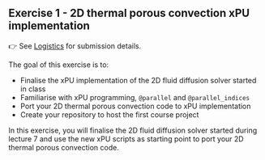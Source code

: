 <!--This file was generated, do not modify it.-->
## Exercise 1 - **2D thermal porous convection xPU implementation**

👉 See [Logistics](/logistics/#submission) for submission details.

The goal of this exercise is to:
- Finalise the xPU implementation of the 2D fluid diffusion solver started in class
- Familiarise with xPU programming, `@parallel` and `@parallel_indices`
- Port your 2D thermal porous convection code to xPU implementation
- Create your repository to host the first course project

In this exercise, you will finalise the 2D fluid diffusion solver started during lecture 7 and use the new xPU scripts as starting point to port your 2D thermal porous convection code.

